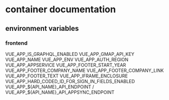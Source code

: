 # container documentation

## environment variables

### frontend

VUE_APP_IS_GRAPHQL_ENABLED
VUE_APP_GMAP_API_KEY
VUE_APP_NAME
VUE_APP_ENV
VUE_APP_AUTH_REGION
VUE_APP_APPSERVICE
VUE_APP_FOOTER_START_YEAR
VUE_APP_FOOTER_COMPANY_NAME
VUE_APP_FOOTER_COMPANY_LINK
VUE_APP_FOOTER_TEXT
VUE_APP_IFRAME_ENCLOSURE
VUE_APP_HARD_CODED_ID_FOR_SIGN_IN_FIELDS_ENABLED
VUE_APP_${API_NAME}_API_ENDPOINT / VUE_APP_${API_NAME}_API_APPSYNC_ENDPOINT


